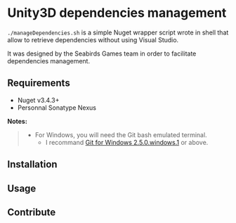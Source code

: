 # Unity3D dependencies management

`./manageDependencies.sh` is a simple Nuget wrapper script wrote in shell that allow to retrieve dependencies without using Visual Studio.

It was designed by the Seabirds Games team in order to facilitate dependencies management.

## Requirements

* Nuget v3.4.3+
* Personnal Sonatype Nexus

**Notes:**
> * For Windows, you will need the Git bash emulated terminal.
>   - I recommand [Git for Windows 2.5.0.windows.1](https://git-scm.com/downloads) or above.

## Installation

## Usage

## Contribute
